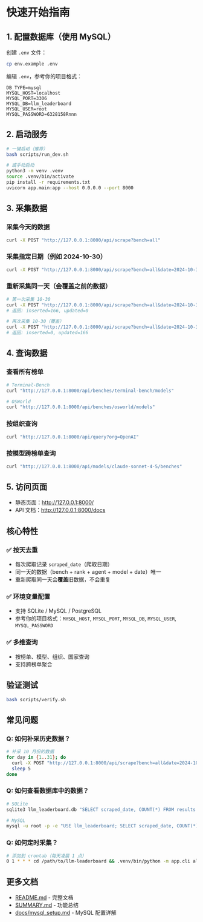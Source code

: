 # 快速开始指南

## 1. 配置数据库（使用 MySQL）

创建 `.env` 文件：

```bash
cp env.example .env
```

编辑 `.env`，参考你的项目格式：

```env
DB_TYPE=mysql
MYSQL_HOST=localhost
MYSQL_PORT=3306
MYSQL_DB=llm_leaderboard
MYSQL_USER=root
MYSQL_PASSWORD=6328158Rnnn
```

## 2. 启动服务

```bash
# 一键启动（推荐）
bash scripts/run_dev.sh

# 或手动启动
python3 -m venv .venv
source .venv/bin/activate
pip install -r requirements.txt
uvicorn app.main:app --host 0.0.0.0 --port 8000
```

## 3. 采集数据

### 采集今天的数据
```bash
curl -X POST "http://127.0.0.1:8000/api/scrape?bench=all"
```

### 采集指定日期（例如 2024-10-30）
```bash
curl -X POST "http://127.0.0.1:8000/api/scrape?bench=all&date=2024-10-30"
```

### 重新采集同一天（会覆盖之前的数据）
```bash
# 第一次采集 10-30
curl -X POST "http://127.0.0.1:8000/api/scrape?bench=all&date=2024-10-30"
# 返回: inserted=166, updated=0

# 再次采集 10-30（覆盖）
curl -X POST "http://127.0.0.1:8000/api/scrape?bench=all&date=2024-10-30"
# 返回: inserted=0, updated=166
```

## 4. 查询数据

### 查看所有榜单
```bash
# Terminal-Bench
curl "http://127.0.0.1:8000/api/benches/terminal-bench/models"

# OSWorld
curl "http://127.0.0.1:8000/api/benches/osworld/models"
```

### 按组织查询
```bash
curl "http://127.0.0.1:8000/api/query?org=OpenAI"
```

### 按模型跨榜单查询
```bash
curl "http://127.0.0.1:8000/api/models/claude-sonnet-4-5/benches"
```

## 5. 访问页面

- 静态页面：http://127.0.0.1:8000/
- API 文档：http://127.0.0.1:8000/docs

## 核心特性

### ✅ 按天去重
- 每次爬取记录 `scraped_date`（爬取日期）
- 同一天的数据（bench + rank + agent + model + date）唯一
- 重新爬取同一天会**覆盖**旧数据，不会重复

### ✅ 环境变量配置
- 支持 SQLite / MySQL / PostgreSQL
- 参考你的项目格式：`MYSQL_HOST`, `MYSQL_PORT`, `MYSQL_DB`, `MYSQL_USER`, `MYSQL_PASSWORD`

### ✅ 多维查询
- 按榜单、模型、组织、国家查询
- 支持跨榜单聚合

## 验证测试

```bash
bash scripts/verify.sh
```

## 常见问题

### Q: 如何补采历史数据？
```bash
# 补采 10 月份的数据
for day in {1..31}; do
  curl -X POST "http://127.0.0.1:8000/api/scrape?bench=all&date=2024-10-$day"
  sleep 5
done
```

### Q: 如何查看数据库中的数据？
```bash
# SQLite
sqlite3 llm_leaderboard.db "SELECT scraped_date, COUNT(*) FROM results GROUP BY scraped_date;"

# MySQL
mysql -u root -p -e "USE llm_leaderboard; SELECT scraped_date, COUNT(*) FROM results GROUP BY scraped_date;"
```

### Q: 如何定时采集？
```bash
# 添加到 crontab（每天凌晨 1 点）
0 1 * * * cd /path/to/llm-leaderboard && .venv/bin/python -m app.cli all
```

## 更多文档

- [README.md](README.md) - 完整文档
- [SUMMARY.md](SUMMARY.md) - 功能总结
- [docs/mysql_setup.md](docs/mysql_setup.md) - MySQL 配置详解


